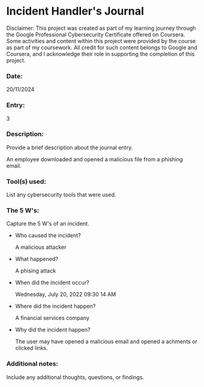 # Incident Handler's Journal

Disclaimer: This project was created as part of my learning journey through the Google Professional Cybersecurity Certificate offered on Coursera. Some activities and content within this project were provided by the course as part of my coursework. All credit for such content belongs to Google and Coursera, and I acknowledge their role in supporting the completion of this project.

### Date:
20/11/2024

### Entry:
3

### Description:
Provide a brief description about the journal entry.

An employee downloaded and opened a malicious file from a phishing email.

### Tool(s) used:
List any cybersecurity tools that were used.


### The 5 W's:
Capture the 5 W's of an incident.
- Who caused the incident?

  A malicious attacker
- What happened?

  A phising attack
- When did the incident occur?

  Wednesday, July 20, 2022 09:30 14 AM
- Where did the incident happen?

  A financial services company
- Why did the incident happen?

  The user may have opened a malicious email and opened a achments or clicked links.

### Additional notes:
Include any additional thoughts, questions, or findings.
